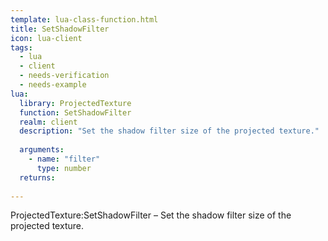```yaml
---
template: lua-class-function.html
title: SetShadowFilter
icon: lua-client
tags:
  - lua
  - client
  - needs-verification
  - needs-example
lua:
  library: ProjectedTexture
  function: SetShadowFilter
  realm: client
  description: "Set the shadow filter size of the projected texture."
  
  arguments:
    - name: "filter"
      type: number
  returns:
    
---
```


<div class="lua__search__keywords">
ProjectedTexture:SetShadowFilter &#x2013; Set the shadow filter size of the projected texture.
</div>
